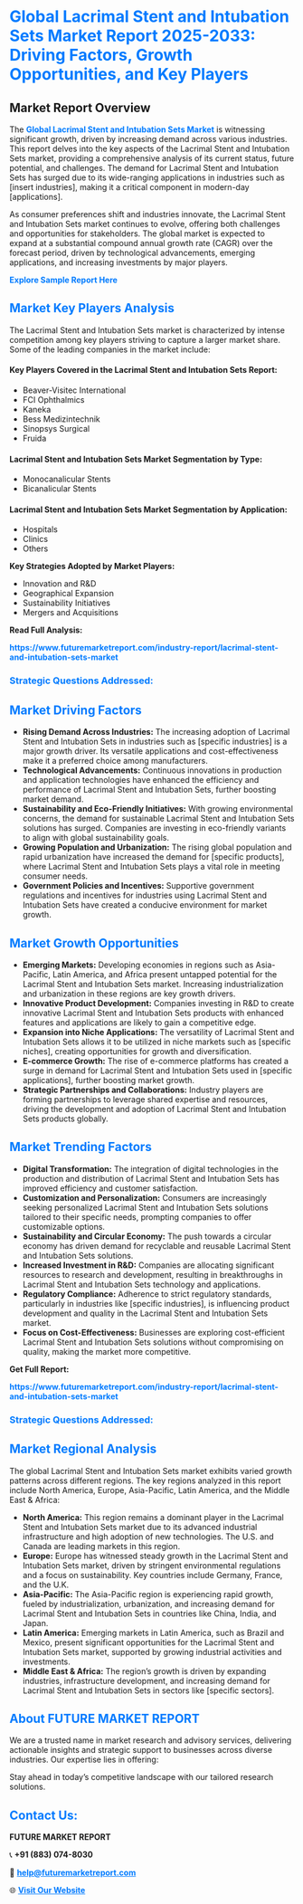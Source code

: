<h1 style="color: #007BFF;">Global Lacrimal Stent and Intubation Sets Market Report 2025-2033: Driving Factors, Growth Opportunities, and Key Players</h1>

<section id="overview">
<h2>Market Report Overview</h2>
<p>The <a href="https://www.futuremarketreport.com/industry-report/lacrimal-stent-and-intubation-sets-market" style="color: #007BFF; text-decoration: none;"><strong>Global Lacrimal Stent and Intubation Sets Market</strong></a> is witnessing significant growth, driven by increasing demand across various industries. This report delves into the key aspects of the Lacrimal Stent and Intubation Sets market, providing a comprehensive analysis of its current status, future potential, and challenges. The demand for Lacrimal Stent and Intubation Sets has surged due to its wide-ranging applications in industries such as [insert industries], making it a critical component in modern-day [applications].</p>
<p>As consumer preferences shift and industries innovate, the Lacrimal Stent and Intubation Sets market continues to evolve, offering both challenges and opportunities for stakeholders. The global market is expected to expand at a substantial compound annual growth rate (CAGR) over the forecast period, driven by technological advancements, emerging applications, and increasing investments by major players.</p>
</section>

<section id="overview">
<p><a href="https://www.futuremarketreport.com/request-sample/reportId=79470" style="color: #007BFF; text-decoration: none;"><strong>Explore Sample Report Here</strong></a></p>
</section>

<section id="key-players">
<h2 style="color: #007BFF;">Market Key Players Analysis</h2>
<p>The Lacrimal Stent and Intubation Sets market is characterized by intense competition among key players striving to capture a larger market share. Some of the leading companies in the market include:</p>
<h4>Key Players Covered in the Lacrimal Stent and Intubation Sets Report:</h4>
<ul><li>Beaver-Visitec International</li><li>FCI Ophthalmics</li><li>Kaneka</li><li>Bess Medizintechnik</li><li>Sinopsys Surgical</li><li>Fruida</li></ul>
<h4>Lacrimal Stent and Intubation Sets Market Segmentation by Type:</h4>
<ul><li>Monocanalicular Stents</li><li>Bicanalicular Stents</li></ul>

<h4>Lacrimal Stent and Intubation Sets Market Segmentation by Application:</h4>
<ul><li>Hospitals</li><li>Clinics</li><li>Others</li></ul>
<p><strong>Key Strategies Adopted by Market Players:</strong></p>
<ul>
<li>Innovation and R&D</li>
<li>Geographical Expansion</li>
<li>Sustainability Initiatives</li>
<li>Mergers and Acquisitions</li>
</ul>
</section>

<section>
<p><strong>Read Full Analysis: </strong></p><a href="https://www.futuremarketreport.com/industry-report/lacrimal-stent-and-intubation-sets-market" style="color: #007BFF; text-decoration: none;"><strong>https://www.futuremarketreport.com/industry-report/lacrimal-stent-and-intubation-sets-market</strong></a>
<h3 style="color: #007BFF;">Strategic Questions Addressed:</h3>
</section>

<section id="driving-factors">
<h2 style="color: #007BFF;">Market Driving Factors</h2>
<ul>
<li><strong>Rising Demand Across Industries:</strong> The increasing adoption of Lacrimal Stent and Intubation Sets in industries such as [specific industries] is a major growth driver. Its versatile applications and cost-effectiveness make it a preferred choice among manufacturers.</li>
<li><strong>Technological Advancements:</strong> Continuous innovations in production and application technologies have enhanced the efficiency and performance of Lacrimal Stent and Intubation Sets, further boosting market demand.</li>
<li><strong>Sustainability and Eco-Friendly Initiatives:</strong> With growing environmental concerns, the demand for sustainable Lacrimal Stent and Intubation Sets solutions has surged. Companies are investing in eco-friendly variants to align with global sustainability goals.</li>
<li><strong>Growing Population and Urbanization:</strong> The rising global population and rapid urbanization have increased the demand for [specific products], where Lacrimal Stent and Intubation Sets plays a vital role in meeting consumer needs.</li>
<li><strong>Government Policies and Incentives:</strong> Supportive government regulations and incentives for industries using Lacrimal Stent and Intubation Sets have created a conducive environment for market growth.</li>
</ul>
</section>

<section id="growth-opportunities">
<h2 style="color: #007BFF;">Market Growth Opportunities</h2>
<ul>
<li><strong>Emerging Markets:</strong> Developing economies in regions such as Asia-Pacific, Latin America, and Africa present untapped potential for the Lacrimal Stent and Intubation Sets market. Increasing industrialization and urbanization in these regions are key growth drivers.</li>
<li><strong>Innovative Product Development:</strong> Companies investing in R&D to create innovative Lacrimal Stent and Intubation Sets products with enhanced features and applications are likely to gain a competitive edge.</li>
<li><strong>Expansion into Niche Applications:</strong> The versatility of Lacrimal Stent and Intubation Sets allows it to be utilized in niche markets such as [specific niches], creating opportunities for growth and diversification.</li>
<li><strong>E-commerce Growth:</strong> The rise of e-commerce platforms has created a surge in demand for Lacrimal Stent and Intubation Sets used in [specific applications], further boosting market growth.</li>
<li><strong>Strategic Partnerships and Collaborations:</strong> Industry players are forming partnerships to leverage shared expertise and resources, driving the development and adoption of Lacrimal Stent and Intubation Sets products globally.</li>
</ul>
</section>

<section id="trending-factors">
<h2 style="color: #007BFF;">Market Trending Factors</h2>
<ul>
<li><strong>Digital Transformation:</strong> The integration of digital technologies in the production and distribution of Lacrimal Stent and Intubation Sets has improved efficiency and customer satisfaction.</li>
<li><strong>Customization and Personalization:</strong> Consumers are increasingly seeking personalized Lacrimal Stent and Intubation Sets solutions tailored to their specific needs, prompting companies to offer customizable options.</li>
<li><strong>Sustainability and Circular Economy:</strong> The push towards a circular economy has driven demand for recyclable and reusable Lacrimal Stent and Intubation Sets solutions.</li>
<li><strong>Increased Investment in R&D:</strong> Companies are allocating significant resources to research and development, resulting in breakthroughs in Lacrimal Stent and Intubation Sets technology and applications.</li>
<li><strong>Regulatory Compliance:</strong> Adherence to strict regulatory standards, particularly in industries like [specific industries], is influencing product development and quality in the Lacrimal Stent and Intubation Sets market.</li>
<li><strong>Focus on Cost-Effectiveness:</strong> Businesses are exploring cost-efficient Lacrimal Stent and Intubation Sets solutions without compromising on quality, making the market more competitive.</li>
</ul>
</section>

<section>
<p><strong>Get Full Report: </strong></p><a href="https://www.futuremarketreport.com/industry-report/lacrimal-stent-and-intubation-sets-market" style="color: #007BFF; text-decoration: none;"><strong>https://www.futuremarketreport.com/industry-report/lacrimal-stent-and-intubation-sets-market</strong></a>
<h3 style="color: #007BFF;">Strategic Questions Addressed:</h3>
</section>


<section id="regional-analysis">
<h2 style="color: #007BFF;">Market Regional Analysis</h2>
<p>The global Lacrimal Stent and Intubation Sets market exhibits varied growth patterns across different regions. The key regions analyzed in this report include North America, Europe, Asia-Pacific, Latin America, and the Middle East & Africa:</p>
<ul>
<li><strong>North America:</strong> This region remains a dominant player in the Lacrimal Stent and Intubation Sets market due to its advanced industrial infrastructure and high adoption of new technologies. The U.S. and Canada are leading markets in this region.</li>
<li><strong>Europe:</strong> Europe has witnessed steady growth in the Lacrimal Stent and Intubation Sets market, driven by stringent environmental regulations and a focus on sustainability. Key countries include Germany, France, and the U.K.</li>
<li><strong>Asia-Pacific:</strong> The Asia-Pacific region is experiencing rapid growth, fueled by industrialization, urbanization, and increasing demand for Lacrimal Stent and Intubation Sets in countries like China, India, and Japan.</li>
<li><strong>Latin America:</strong> Emerging markets in Latin America, such as Brazil and Mexico, present significant opportunities for the Lacrimal Stent and Intubation Sets market, supported by growing industrial activities and investments.</li>
<li><strong>Middle East & Africa:</strong> The region’s growth is driven by expanding industries, infrastructure development, and increasing demand for Lacrimal Stent and Intubation Sets in sectors like [specific sectors].</li>
</ul>
</section>

<footer>
<h2 style="color: #007BFF;">About FUTURE MARKET REPORT</h2>
<p>We are a trusted name in market research and advisory services, delivering actionable insights and strategic support to businesses across diverse industries. Our expertise lies in offering:</p>

<p>Stay ahead in today’s competitive landscape with our tailored research solutions.</p>

<h2 style="color: #007BFF;">Contact Us:</h2>
<p><strong>FUTURE MARKET REPORT</strong></p>
<p>📞 <strong>+91 (883) 074-8030</strong></p>
<p>📧 <strong><a href="mailto:help@futuremarketreport.com" style="color: #007BFF;">help@futuremarketreport.com</a></strong></p>
<p>🌐 <strong><a href="https://www.futuremarketreport.com/" style="color: #007BFF;">Visit Our Website</a></strong></p>
</footer>